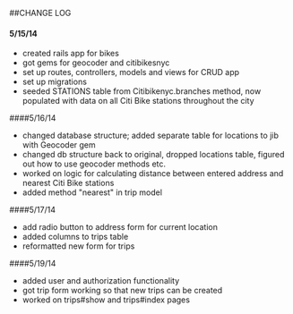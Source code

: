 ##CHANGE LOG

#### 5/15/14

* created rails app for bikes
* got gems for geocoder and citibikesnyc
* set up routes, controllers, models and views for CRUD app
* set up migrations 
* seeded STATIONS table from Citibikenyc.branches method, now populated with data on all Citi Bike stations throughout the city

####5/16/14

* changed database structure; added separate table for locations to jib with Geocoder gem
* changed db structure back to original, dropped locations table, figured out how to use geocoder methods etc.
* worked on logic for calculating distance between entered address and nearest Citi Bike stations
* added method "nearest" in trip model

####5/17/14

* add radio button to address form for current location
* added columns to trips table
* reformatted new form for trips

####5/19/14

* added user and authorization functionality
* got trip form working so that new trips can be created
* worked on trips#show and trips#index pages